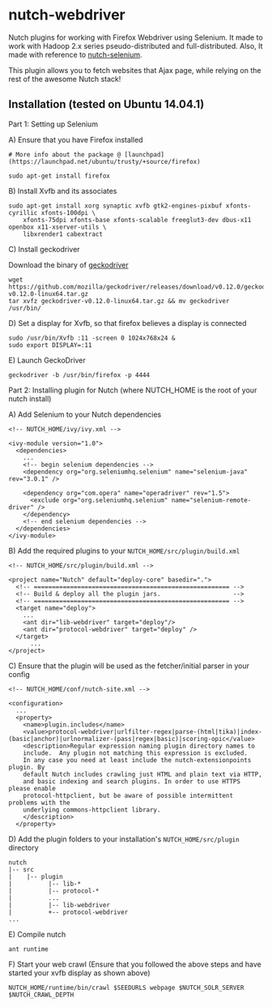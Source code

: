 nutch-webdriver
================

Nutch plugins for working with Firefox Webdriver using Selenium.
It made to work with Hadoop 2.x series pseudo-distributed and full-distributed.
Also, It made with reference to [nutch-selenium](https://github.com/momer/nutch-selenium).

This plugin allows you to fetch websites that Ajax page, while relying on the rest of the awesome Nutch stack!

## Installation (tested on Ubuntu 14.04.1)

Part 1: Setting up Selenium

A) Ensure that you have Firefox installed
```
# More info about the package @ [launchpad](https://launchpad.net/ubuntu/trusty/+source/firefox)

sudo apt-get install firefox
```
B) Install Xvfb and its associates
```
sudo apt-get install xorg synaptic xvfb gtk2-engines-pixbuf xfonts-cyrillic xfonts-100dpi \
    xfonts-75dpi xfonts-base xfonts-scalable freeglut3-dev dbus-x11 openbox x11-xserver-utils \
    libxrender1 cabextract
```

C) Install geckodriver

Download the binary of [geckodriver](https://github.com/mozilla/geckodriver/releases)

```
wget https://github.com/mozilla/geckodriver/releases/download/v0.12.0/geckodriver-v0.12.0-linux64.tar.gz
tar xvfz geckodriver-v0.12.0-linux64.tar.gz && mv geckodriver /usr/bin/
```

D) Set a display for Xvfb, so that firefox believes a display is connected
```
sudo /usr/bin/Xvfb :11 -screen 0 1024x768x24 &
sudo export DISPLAY=:11
```

E) Launch GeckoDriver
```
geckodriver -b /usr/bin/firefox -p 4444
```

Part 2: Installing plugin for Nutch (where NUTCH_HOME is the root of your nutch install)

A) Add Selenium to your Nutch dependencies
```
<!-- NUTCH_HOME/ivy/ivy.xml -->

<ivy-module version="1.0">
  <dependencies>
    ...
    <!-- begin selenium dependencies -->
    <dependency org="org.seleniumhq.selenium" name="selenium-java" rev="3.0.1" />

    <dependency org="com.opera" name="operadriver" rev="1.5">
      <exclude org="org.seleniumhq.selenium" name="selenium-remote-driver" />
    </dependency>
    <!-- end selenium dependencies -->
  </dependencies>
</ivy-module>
```
B) Add the required plugins to your `NUTCH_HOME/src/plugin/build.xml`
```
<!-- NUTCH_HOME/src/plugin/build.xml -->

<project name="Nutch" default="deploy-core" basedir=".">
  <!-- ====================================================== -->
  <!-- Build & deploy all the plugin jars.                    -->
  <!-- ====================================================== -->
  <target name="deploy">
    ... 
    <ant dir="lib-webdriver" target="deploy"/>
    <ant dir="protocol-webdriver" target="deploy" />
  </target>
      ...
</project>
```

C) Ensure that the plugin will be used as the fetcher/initial parser in your config
```
<!-- NUTCH_HOME/conf/nutch-site.xml -->

<configuration>
  ...
  <property>
    <name>plugin.includes</name>
    <value>protocol-webdriver|urlfilter-regex|parse-(html|tika)|index-(basic|anchor)|urlnormalizer-(pass|regex|basic)|scoring-opic</value>
    <description>Regular expression naming plugin directory names to
    include.  Any plugin not matching this expression is excluded.
    In any case you need at least include the nutch-extensionpoints plugin. By
    default Nutch includes crawling just HTML and plain text via HTTP,
    and basic indexing and search plugins. In order to use HTTPS please enable 
    protocol-httpclient, but be aware of possible intermittent problems with the 
    underlying commons-httpclient library.
    </description>
  </property>
```
D) Add the plugin folders to your installation's `NUTCH_HOME/src/plugin` directory

```
nutch
|-- src
|    |-- plugin
|          |-- lib-*
|          |-- protocol-*
|          ...
|          |-- lib-webdriver
|          +-- protocol-webdriver
...
```
E) Compile nutch
```
ant runtime
```

F) Start your web crawl (Ensure that you followed the above steps and have started your xvfb display as shown above)
```
NUTCH_HOME/runtime/bin/crawl $SEEDURLS webpage $NUTCH_SOLR_SERVER $NUTCH_CRAWL_DEPTH
```

